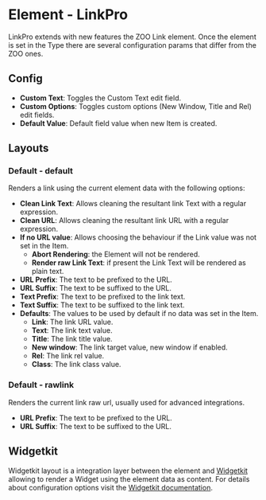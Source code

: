 # Element - LinkPro

LinkPro extends with new features the ZOO Link element. Once the element is set in the Type there are several configuration params that differ from the ZOO ones.

## Config

- **Custom Text**: Toggles the Custom Text edit field.
- **Custom Options**: Toggles custom options (New Window, Title and Rel) edit fields.
- **Default Value**: Default field value when new Item is created.

## Layouts

### Default - default

Renders a link using the current element data with the following options:

- **Clean Link Text**: Allows cleaning the resultant link Text with a regular expression.
- **Clean URL**: Allows cleaning the resultant link URL with a regular expression.
- **If no URL value**: Allows choosing the behaviour if the Link value was not set in the Item.
  - **Abort Rendering**: the Element will not be rendered.
  - **Render raw Link Text**: if present the Link Text will be rendered as plain text.
- **URL Prefix**: The text to be prefixed to the URL.
- **URL Suffix**: The text to be suffixed to the URL.
- **Text Prefix**: The text to be prefixed to the link text.
- **Text Suffix**: The text to be suffixed to the link text.
- **Defaults**: The values to be used by default if no data was set in the Item.
  - **Link**: The link URL value.
  - **Text**: The link text value.
  - **Title**: The link title value.
  - **New window**: The link target value, new window if enabled.
  - **Rel**: The link rel value.
  - **Class**: The link class value.

### Default - rawlink

Renders the current link raw url, usually used for advanced integrations.

- **URL Prefix**: The text to be prefixed to the URL.
- **URL Suffix**: The text to be suffixed to the URL.

## Widgetkit

Widgetkit layout is a integration layer between the element and [Widgetkit](http://yootheme.com/widgetkit) allowing to render a Widget using the element data as content. For details about configuration options visit the [Widgetkit documentation](https://yootheme.com/support/widgetkit/).
